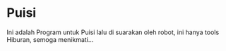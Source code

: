 # Puisi
Ini adalah Program untuk Puisi lalu di suarakan oleh robot, ini hanya tools Hiburan, semoga menikmati...
